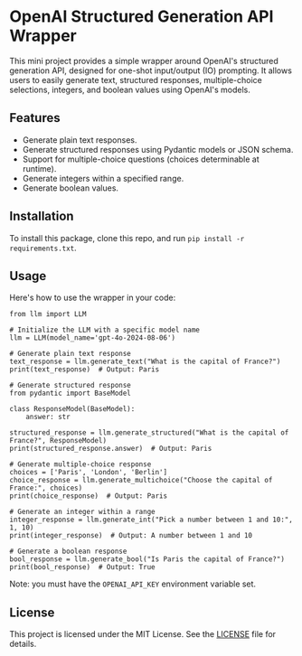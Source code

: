# OpenAI Structured Generation API Wrapper

This mini project provides a simple wrapper around OpenAI's structured generation API, designed for one-shot input/output (IO) prompting. It allows users to easily generate text, structured responses, multiple-choice selections, integers, and boolean values using OpenAI's models.

## Features

- Generate plain text responses.
- Generate structured responses using Pydantic models or JSON schema.
- Support for multiple-choice questions (choices determinable at runtime).
- Generate integers within a specified range.
- Generate boolean values.

## Installation

To install this package, clone this repo, and run ```pip install -r requirements.txt```.

## Usage

Here's how to use the wrapper in your code:

```
from llm import LLM

# Initialize the LLM with a specific model name
llm = LLM(model_name='gpt-4o-2024-08-06')

# Generate plain text response
text_response = llm.generate_text("What is the capital of France?")
print(text_response)  # Output: Paris

# Generate structured response
from pydantic import BaseModel

class ResponseModel(BaseModel):
    answer: str

structured_response = llm.generate_structured("What is the capital of France?", ResponseModel)
print(structured_response.answer)  # Output: Paris

# Generate multiple-choice response
choices = ['Paris', 'London', 'Berlin']
choice_response = llm.generate_multichoice("Choose the capital of France:", choices)
print(choice_response)  # Output: Paris

# Generate an integer within a range
integer_response = llm.generate_int("Pick a number between 1 and 10:", 1, 10)
print(integer_response)  # Output: A number between 1 and 10

# Generate a boolean response
bool_response = llm.generate_bool("Is Paris the capital of France?")
print(bool_response)  # Output: True
```

Note: you must have the ```OPENAI_API_KEY``` environment variable set.

## License

This project is licensed under the MIT License. See the [LICENSE](LICENSE.txt) file for details.
